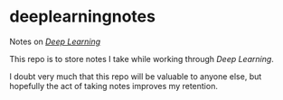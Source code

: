 # deeplearningnotes

Notes on [_Deep Learning_](http://www.deeplearningbook.org/)

This repo is to store notes I take while working through _Deep Learning_.

I doubt very much that this repo will be valuable to anyone else, but hopefully the act of taking notes improves my retention.
